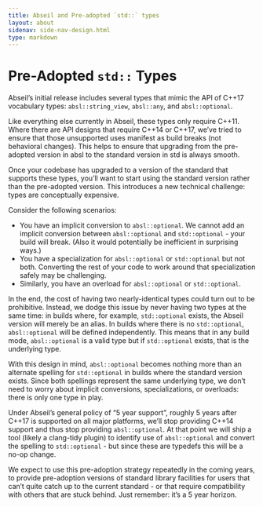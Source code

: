 ```yaml
---
title: Abseil and Pre-adopted `std::` types
layout: about
sidenav: side-nav-design.html
type: markdown
---
```


# Pre-Adopted `std::` Types
Abseil’s initial release includes several types that mimic the API of C++17 
vocabulary types: `absl::string_view`, `absl::any`, and `absl::optional`.

Like everything else currently in Abseil, these types only require C++11.
Where there are API designs that require C++14 or C++17, we’ve tried to ensure
that those unsupported uses manifest as build breaks (not behavioral changes).
This helps to ensure that upgrading from the pre-adopted version in absl to the
standard version in std is always smooth.

Once your codebase has upgraded to a version of the standard that supports
these types, you’ll want to start using the standard version rather than the
pre-adopted version.  This introduces a new technical challenge: types are
conceptually expensive.

Consider the following scenarios:

* You have an implicit conversion to `absl::optional`. We cannot add an
  implicit conversion between `absl::optional` and `std::optional` - your build
  will break. (Also it would potentially be inefficient in surprising ways.)
* You have a specialization for `absl::optional` or `std::optional` but not
  both. Converting the rest of your code to work around that specialization
  safely may be challenging.
* Similarly, you have an overload for `absl::optional` or `std::optional`.

In the end, the cost of having two nearly-identical types could turn out to be
prohibitive. Instead, we dodge this issue by never having two types at the
same time: in builds where, for example, `std::optional` exists, the Abseil
version will merely be an alias. In builds where there is no `std::optional`,
`absl::optional` will be defined independently.  This means that in any build
mode, `absl::optional` is a valid type but if `std::optional` exists, that is
the underlying type.

With this design in mind, `absl::optional` becomes nothing more than an
alternate spelling for `std::optional` in builds where the standard version
exists. Since both spellings represent the same underlying type, we don’t need
to worry about implicit conversions, specializations, or overloads: there is
only one type in play.

Under Abseil’s general policy of “5 year support”, roughly 5 years after C++17
is supported on all major platforms, we’ll stop providing C++14 support and
thus stop providing `absl::optional`. At that point we will ship a tool (likely
a clang-tidy plugin) to identify use of `absl::optional` and convert the
spelling to `std::optional` - but since these are typedefs this will be a no-op
change.

We expect to use this pre-adoption strategy repeatedly in the coming years, to
provide pre-adoption versions of standard library facilities for users that
can’t quite catch up to the current standard - or that require compatibility
with others that are stuck behind.  Just remember: it’s a 5 year horizon.


